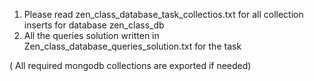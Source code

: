 1. Please read zen_class_database_task_collectios.txt for all collection inserts for database zen_class_db
2. All the queries solution written in Zen_class_database_queries_solution.txt for the task

( All required mongodb collections are exported if needed)